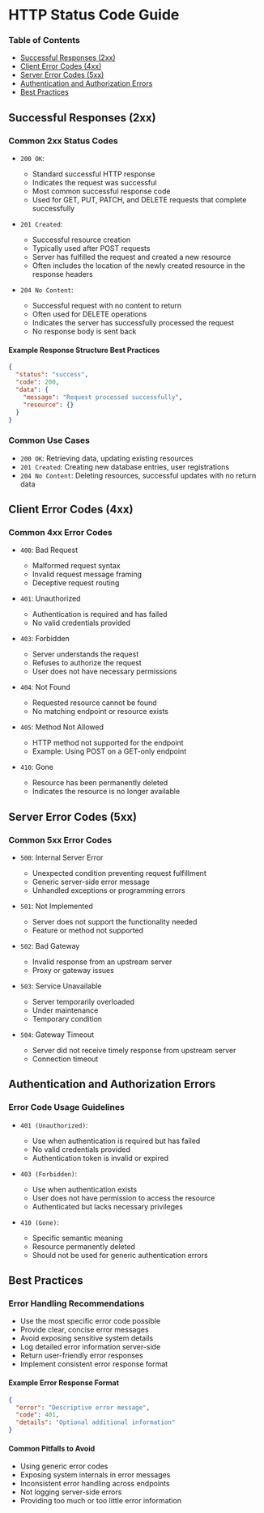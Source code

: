 # HTTP Status Code Guide

### Table of Contents

- [Successful Responses (2xx)](#successful-responses-2xx)
- [Client Error Codes (4xx)](#client-error-codes-4xx)
- [Server Error Codes (5xx)](#server-error-codes-5xx)
- [Authentication and Authorization Errors](#authentication-and-authorization-errors)
- [Best Practices](#best-practices)

## Successful Responses (2xx)

### Common 2xx Status Codes

- `200 OK`:

  - Standard successful HTTP response
  - Indicates the request was successful
  - Most common successful response code
  - Used for GET, PUT, PATCH, and DELETE requests that complete successfully

- `201 Created`:

  - Successful resource creation
  - Typically used after POST requests
  - Server has fulfilled the request and created a new resource
  - Often includes the location of the newly created resource in the response headers

- `204 No Content`:
  - Successful request with no content to return
  - Often used for DELETE operations
  - Indicates the server has successfully processed the request
  - No response body is sent back

#### Example Response Structure Best Practices

```json
{
  "status": "success",
  "code": 200,
  "data": {
    "message": "Request processed successfully",
    "resource": {}
  }
}
```

### Common Use Cases

- `200 OK`: Retrieving data, updating existing resources
- `201 Created`: Creating new database entries, user registrations
- `204 No Content`: Deleting resources, successful updates with no return data

## Client Error Codes (4xx)

### Common 4xx Error Codes

- `400`: Bad Request

  - Malformed request syntax
  - Invalid request message framing
  - Deceptive request routing

- `401`: Unauthorized

  - Authentication is required and has failed
  - No valid credentials provided

- `403`: Forbidden

  - Server understands the request
  - Refuses to authorize the request
  - User does not have necessary permissions

- `404`: Not Found

  - Requested resource cannot be found
  - No matching endpoint or resource exists

- `405`: Method Not Allowed

  - HTTP method not supported for the endpoint
  - Example: Using POST on a GET-only endpoint

- `410`: Gone
  - Resource has been permanently deleted
  - Indicates the resource is no longer available

## Server Error Codes (5xx)

### Common 5xx Error Codes

- `500`: Internal Server Error

  - Unexpected condition preventing request fulfillment
  - Generic server-side error message
  - Unhandled exceptions or programming errors

- `501`: Not Implemented

  - Server does not support the functionality needed
  - Feature or method not supported

- `502`: Bad Gateway

  - Invalid response from an upstream server
  - Proxy or gateway issues

- `503`: Service Unavailable

  - Server temporarily overloaded
  - Under maintenance
  - Temporary condition

- `504`: Gateway Timeout
  - Server did not receive timely response from upstream server
  - Connection timeout

## Authentication and Authorization Errors

### Error Code Usage Guidelines

- `401 (Unauthorized)`:

  - Use when authentication is required but has failed
  - No valid credentials provided
  - Authentication token is invalid or expired

- `403 (Forbidden)`:

  - Use when authentication exists
  - User does not have permission to access the resource
  - Authenticated but lacks necessary privileges

- `410 (Gone)`:
  - Specific semantic meaning
  - Resource permanently deleted
  - Should not be used for generic authentication errors

## Best Practices

### Error Handling Recommendations

- Use the most specific error code possible
- Provide clear, concise error messages
- Avoid exposing sensitive system details
- Log detailed error information server-side
- Return user-friendly error responses
- Implement consistent error response format

#### Example Error Response Format

```json
{
  "error": "Descriptive error message",
  "code": 401,
  "details": "Optional additional information"
}
```

#### Common Pitfalls to Avoid

- Using generic error codes
- Exposing system internals in error messages
- Inconsistent error handling across endpoints
- Not logging server-side errors
- Providing too much or too little error information
